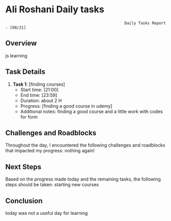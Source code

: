 # Ali Roshani Daily tasks
                                                        Daily Tasks Report - [08/21]
 
## Overview

js learning
 
## Task Details

1. **Task 1**: [finding courses]
   - Start time: [21:00]
   - End time: [23:59]
   - Duration:  about 2 H 
   - Progress: [finding a good course in udemy]
   - Additional notes: finding a good course and a little work with codes for form

## Challenges and Roadblocks

Throughout the day, I encountered the following challenges and roadblocks that impacted my progress:
nothing again!


## Next Steps

Based on the progress made today and the remaining tasks, the following steps should be taken:
starting new courses


## Conclusion
today was not a useful day for learning

